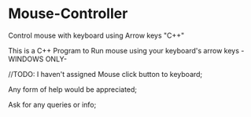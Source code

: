 # Mouse-Controller
Control mouse with keyboard using Arrow keys "C++"

This is a C++ Program to Run mouse using your keyboard's arrow keys -WINDOWS ONLY-

//TODO:
I haven't assigned Mouse click button to keyboard;

Any form of help would be appreciated;

Ask for any queries or info;
